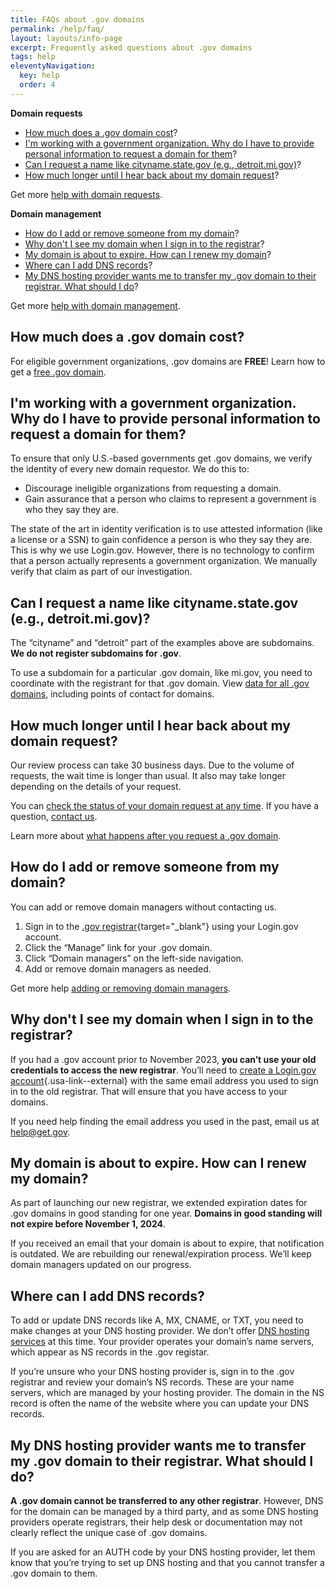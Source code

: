 ```yaml
---
title: FAQs about .gov domains
permalink: /help/faq/
layout: layouts/info-page
excerpt: Frequently asked questions about .gov domains 
tags: help
eleventyNavigation:
  key: help
  order: 4 
---
```


**Domain requests**
- [How much does a .gov domain cost](#gov-domains-are-free)?
- [I'm working with a government organization. Why do I have to provide personal information to request a domain for them](#working-with-a-gov-org)?
- [Can I request a name like cityname.state.gov (e.g., detroit.mi.gov)](#subdomain)?
- [How much longer until I hear back about my domain request](#domain-request-status)?

Get more [help with domain requests](../domain-requests).

<p class="border-bottom": 1px solid> </p>

**Domain management**
- [How do I add or remove someone from my domain](#add-or-remove-from-domain)?
- [Why don't I see my domain when I sign in to the registrar](#do-not-see-my-domain)?
- [My domain is about to expire. How can I renew my domain](#renew-domain)?
- [Where can I add DNS records](#dns-records)?
- [My DNS hosting provider wants me to transfer my .gov domain to their registrar. What should I do](#transfer-domain)?

Get more [help with domain management](../domain-management).

<p class="border-bottom": 1px solid> </p>

<span id="gov-domains-are-free"></span>
## How much does a .gov domain cost? 
For eligible government organizations, .gov domains are **FREE**! Learn how to get a [free .gov domain](https://get.gov/domains/before/).

<span id="working-with-a-gov-org"></span>
## I'm working with a government organization. Why do I have to provide personal information to request a domain for them?
To ensure that only U.S.-based governments get .gov domains, we verify the identity of every new domain requestor. We do this to:
- Discourage ineligible organizations from requesting a domain.
- Gain assurance that a person who claims to represent a government is who they say they are.

The state of the art in identity verification is to use attested information (like a license or a SSN) to gain confidence a person is who they say they are. This is why we use Login.gov. However, there is no technology to confirm that a person actually represents a government organization. We manually verify that claim as part of our investigation.

<span id="subdomain"></span>
## Can I request a name like cityname.state.gov (e.g., detroit.mi.gov)?
The “cityname” and “detroit” part of the examples above are subdomains. **We do not register subdomains for .gov**. 

To use a subdomain for a particular .gov domain, like mi.gov, you need to coordinate with the registrant for that .gov domain. View [data for all .gov domains](https://get.gov/about/data/), including points of contact for domains.

<span id="domain-request-status"></span>
## How much longer until I hear back about my domain request?
Our review process can take 30 business days. Due to the volume of requests, the wait time is longer than usual. It also may take longer depending on the details of your request. 

You can [check the status of your domain request at any time](https://get.gov/help/domain-requests/#check-the-status-of-your-domain-request). If you have a question, [contact us](https://get.gov/contact/). 

Learn more about [what happens after you request a .gov domain](https://get.gov/domains/before/#what-happens-after-you-request-your-gov-domain).

<span id="add-or-remove-from-domain"></span>
## How do I add or remove someone from my domain?
You can add or remove domain managers without contacting us. 

1. Sign in to the [.gov registrar](https://manage.get.gov){target="_blank"} using your Login.gov account.
2. Click the “Manage” link for your .gov domain.
3. Click “Domain managers” on the left-side navigation.
4. Add or remove domain managers as needed. 

Get more help [adding or removing domain managers](https://get.gov/help/domain-management/#add-a-domain-manager-to-your-.gov-domain).

<span id="do-not-see-my-domain"></span>
## Why don't I see my domain when I sign in to the registrar?
If you had a .gov account prior to November 2023, **you can’t use your old credentials to access the new registrar**. You’ll need to [create a Login.gov account](https://login.gov/help/get-started/create-your-account/){.usa-link--external} with the same email address you used to sign in to the old registrar. That will ensure that you have access to your domains.

If you need help finding the email address you used in the past, email us at help@get.gov.

<span id="renew-domain"></span>
## My domain is about to expire. How can I renew my domain?
As part of launching our new registrar, we extended expiration dates for .gov domains in good standing for one year. **Domains in good standing will not expire before November 1, 2024**. 

If you received an email that your domain is about to expire, that notification is outdated. We are rebuilding our renewal/expiration process. We’ll keep domain managers updated on our progress. 

<span id="dns-records"></span>
## Where can I add DNS records?
To add or update DNS records like A, MX, CNAME, or TXT, you need to make changes at your DNS hosting provider. We don’t offer [DNS hosting services](https://get.gov/domains/moving/#find-dns-hosting-services) at this time. Your provider operates your domain’s name servers, which appear as NS records in the .gov registar.

If you’re unsure who your DNS hosting provider is, sign in to the .gov registrar and review your domain’s NS records. These are your name servers, which are managed by your hosting provider. The domain in the NS record is often the name of the website where you can update your DNS records.

<span id="transfer-domain"></span>
## My DNS hosting provider wants me to transfer my .gov domain to their registrar. What should I do?
**A .gov domain cannot be transferred to any other registrar**. However, DNS for the domain can be managed by a third party, and as some DNS hosting providers operate registrars, their help desk or documentation may not clearly reflect the unique case of .gov domains.

If you are asked for an AUTH code by your DNS hosting provider, let them know that you’re trying to set up DNS hosting and that you cannot transfer a .gov domain to them.
